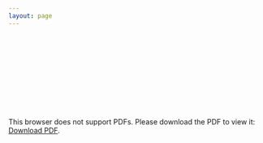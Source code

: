 ```yaml
---
layout: page
---
```



<object data="/resume/2023_Resume_for_SDE.pdf" type="application/pdf" width="900px" height="700px" position ="center 300px">
    <embed src="/resume/2023_Resume_for_SDE.pdf">
        <p>This browser does not support PDFs. Please download the PDF to view it: <a href="/resume/Grad_2021_Resume_for_SDE.pdf">Download PDF</a>.</p>
    </embed>
</object>